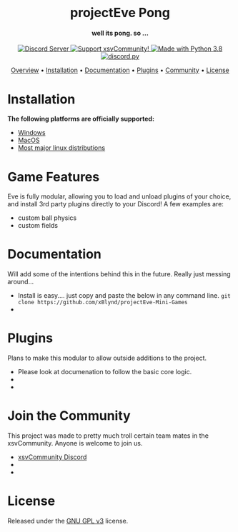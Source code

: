<h1 align="center">
  <br>

  <br>
  projectEve Pong
  <br>
</h1>

<h4 align="center"> well its pong. so ...</h4>

<p align="center">
  <a href="https://discord.com/invite/S5Tnues">
    <img src="https://discordapp.com/api/guilds/281663524323983360/widget.png?style=shield" alt="Discord Server">
  </a>
  <a href="https://www.xsvcommunity.com/donate">
    <img src="https://img.shields.io/badge/Support-Eve!-yellow.svg" alt="Support xsvCommunity!">
  </a>
  <a href="https://www.python.org/downloads/">
    <img src="https://img.shields.io/badge/Made%20With-Python%203.8-blue.svg?style=for-the-badge" alt="Made with Python 3.8">
  </a>
  <a href="https://github.com/Rapptz/discord.py/">
      <img src="https://img.shields.io/badge/discord-py-blue.svg" alt="discord.py">
  </a>
</p>

</p>

<p align="center">
  <a href="#overview">Overview</a>
  •
  <a href="#installation">Installation</a>
  •
  <a href="#documentation">Documentation</a>
  •
  <a href="#plugins">Plugins</a>
  •
  <a href="#join-the-community">Community</a>
  •
  <a href="#license">License</a>
</p>





# Installation

**The following platforms are officially supported:** 

- [Windows](http://xsvcommunity.com/docs/)
- [MacOS](http://xsvcommunity.com/docs/)
- [Most major linux distributions](http://xsvcommunity.com/docs/)


# Game Features

Eve is fully modular, allowing you to load and unload plugins of your choice, and install 3rd party
plugins directly to your Discord! A few examples are:

- custom ball physics
- custom fields


# Documentation

Will add some of the intentions behind this in the future.  Really just messing around...

- Install is easy....  just copy and paste the below in any command line.
    `git clone https://github.com/xBlynd/projectEve-Mini-Games`
-


# Plugins

Plans to make this modular to allow outside additions to the project.

- Please look at documenation to follow the basic core logic. 
-
-

# Join the Community

This project was made to pretty much troll certain team mates in the xsvCommunity.  Anyone is welcome to join us.

- [xsvCommunity Discord](http://discord.xsv.is)
-
-

# License

Released under the [GNU GPL v3](https://www.gnu.org/licenses/gpl-3.0.en.html) license.
